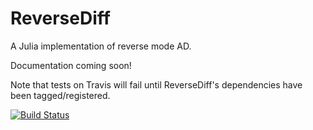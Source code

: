 # ReverseDiff

A Julia implementation of reverse mode AD.

Documentation coming soon!

Note that tests on Travis will fail until ReverseDiff's dependencies have been tagged/registered.

[![Build Status](https://travis-ci.org/JuliaDiff/ReverseDiff.jl.svg?branch=master)](https://travis-ci.org/JuliaDiff/ReverseDiff.jl)
